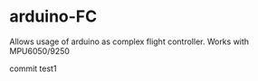 # arduino-FC
Allows usage of arduino as complex flight controller. Works with MPU6050/9250

commit test1
